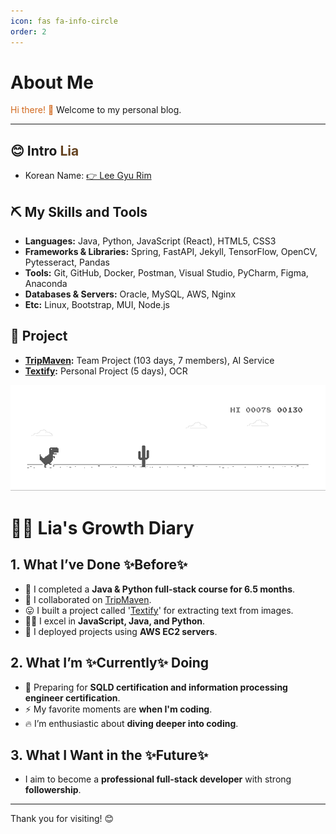 ```yaml
---
icon: fas fa-info-circle
order: 2
---
```


# About Me
<!-- 
    1. 주황색 (Orange)
        RGB: rgb(255, 165, 0) / Hex: #FFA500
    2. 밝은 주황색 (Light Orange)
        RGB: rgb(255, 204, 0) / Hex: #FFCC00
    3. 어두운 주황색 (Dark Orange)
        RGB: rgb(255, 140, 0) / Hex: #FF8C00
    4. 갈색 (Brown)
        RGB: rgb(139, 69, 19) / Hex: #8B4513
    5. 밝은 갈색 (Light Brown)
        RGB: rgb(210, 105, 30) / Hex: #D2691E
    6. 어두운 갈색 (Dark Brown)
        RGB: rgb(101, 67, 33) / Hex: #654321
-->

<span style="color: #D2691E;">Hi there! 👋</span> Welcome to my personal blog.

---

## 😊 Intro <span style="color: #654321;">Lia</span>
- Korean Name: <a href="https://jungle-battery-1ee.notion.site/Hi-I-m-Ria-12ea5279186780a9b9b6e3512bf95bac?pvs=4" target="_blank" rel="noopener noreferrer">👉 Lee Gyu Rim</a>

## ⛏️ My Skills and Tools
- **Languages:** Java, Python, JavaScript (React), HTML5, CSS3
- **Frameworks & Libraries:** Spring, FastAPI, Jekyll, TensorFlow, OpenCV, Pytesseract, Pandas
- **Tools:** Git, GitHub, Docker, Postman, Visual Studio, PyCharm, Figma, Anaconda
- **Databases & Servers:** Oracle, MySQL, AWS, Nginx
- **Etc:** Linux, Bootstrap, MUI, Node.js

## 🏅 Project
- **[TripMaven](https://rialeee.github.io/posts/tripmaven/):** Team Project (103 days, 7 members), AI Service
- **[Textify](https://rialeee.github.io/posts/textify/):** Personal Project (5 days), OCR

![Dino](/assets/img/AboutMe/dino.gif)

# 👩‍🦰 Lia's Growth Diary
## 1. What I’ve Done ✨Before✨
* 🔭 I completed a **Java & Python full-stack course for 6.5 months**.
* 👯 I collaborated on [TripMaven](https://github.com/RiaLeee/03tripMaven_Team).
* 😛 I built a project called '[Textify](https://github.com/RiaLeee/04Textify)' for extracting text from images.
* 👨‍💻 I excel in **JavaScript, Java, and Python**.
* 📝 I deployed projects using **AWS EC2 servers**.

## 2. What I’m ✨Currently✨ Doing
* 🌱 Preparing for **SQLD certification and information processing engineer certification**.
* ⚡ My favorite moments are **when I'm coding**.
* 🔥 I’m enthusiastic about **diving deeper into coding**.

## 3. What I Want in the ✨Future✨
* I aim to become a **professional full-stack developer** with strong **followership**.

---

Thank you for visiting! 😊
